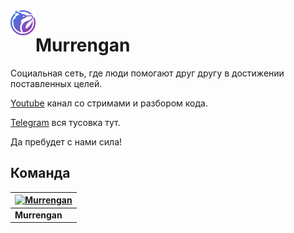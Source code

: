  
<a href="https://github.com/Murrengan/murr">
    <img src="base/static/base/logo.png" alt="Murrengan logo" title="Murrengan" align="left" height="40" />
</a>

Murrengan
======================


Социальная сеть, где люди помогают друг другу в достижении поставленных целей.

[Youtube](https://www.youtube.com/murrengan) канал со стримами и разбором кода.

[Telegram](https://t.me/MurrenganChat) вся тусовка тут.

Да пребудет с нами сила!


## Команда

[![Murrengan](https://avatars3.githubusercontent.com/u/40840064?s=460&v=4)](https://github.com/Murrengan)  |
---|
**Murrengan** |
